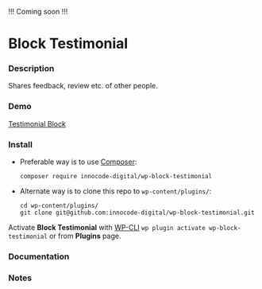 !!! Coming soon !!!

# Block Testimonial

### Description

Shares feedback, review etc. of other people.

### Demo

[Testimonial Block](https://blocks.innocode.digital/testimonial-block/)

### Install

- Preferable way is to use [Composer](https://getcomposer.org/):

    ````
    composer require innocode-digital/wp-block-testimonial
    ````

- Alternate way is to clone this repo to `wp-content/plugins/`:

    ````
    cd wp-content/plugins/
    git clone git@github.com:innocode-digital/wp-block-testimonial.git
    ````

Activate **Block Testimonial** with [WP-CLI](https://make.wordpress.org/cli/handbook/)
`wp plugin activate wp-block-testimonial` or from **Plugins** page.

### Documentation



### Notes


